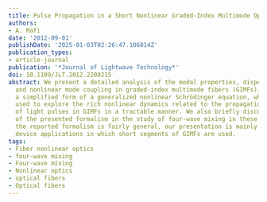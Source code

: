 ```yaml
---
title: Pulse Propagation in a Short Nonlinear Graded-Index Multimode Optical Fiber
authors:
- A. Mafi
date: '2012-09-01'
publishDate: '2025-01-03T02:26:47.106814Z'
publication_types:
- article-journal
publication: '*Journal of Lightwave Technology*'
doi: 10.1109/JLT.2012.2208215
abstract: We present a detailed analysis of the modal properties, dispersive behavior,
  and nonlinear mode coupling in graded-index multimode fibers (GIMFs), and lay out
  a simplified form of a generalized nonlinear Schrödinger equation, which can be
  used to explore the rich nonlinear dynamics related to the propagation and interaction
  of light pulses in GIMFs in a tractable manner. We also briefly discuss an application
  of the presented formalism in the study of four-wave mixing in these fibers. While
  the reported formalism is fairly general, our presentation is mainly targeted at
  device applications in which short segments of GIMFs are used.
tags:
- Fiber nonlinear optics
- four-wave mixing
- Four-wave mixing
- Nonlinear optics
- optical fibers
- Optical fibers
---
```


